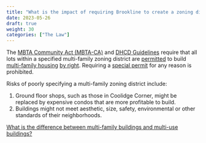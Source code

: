 ```yaml
---
title: "What is the impact of requiring Brookline to create a zoning district which allows multi-family-housing as of right?"
date: 2023-05-26
draft: true
weight: 30
categories: ["The Law"]
---
```

The [MBTA Community Act (MBTA-CA)](/posts/the-law/mbta-community-act) and [DHCD Guidelines](/posts/dhcd-multi-family-housing-guidelines) require that all lots within a specified multi-family zoning district are [permitted](/posts/permitting-by-right) to build [multi-family housing](/posts/the-law/multi-family-housing) [by right](/posts/permitting-by-right). Requiring a [special permit](/posts/special-permit) for any reason is prohibited.

Risks of poorly specifying a multi-family zoning district include:
1. Ground floor shops, such as those in Coolidge Corner, might be replaced by expensive condos that are more profitable to build.
2. Buildings might not meet aesthetic, size, safety, environmental or other standards of their neighborhoods.

[What is the difference between multi-family buildings and multi-use buildings?](/posts/multi-family-vs-multi-use-buildings)
